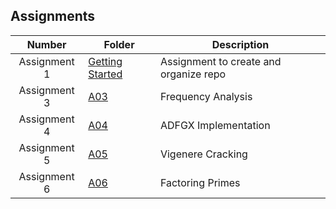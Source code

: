 ## Assignments

| Number | Folder | Description |
| :----: | ------ | ----------- |
|   Assignment 1   | [Getting Started](https://github.com/sgilliland/4663-Cryptography-Gilliland/blob/master/Assignments/README.md) |   Assignment to create and organize repo   |
|   Assignment 3   | [A03](https://github.com/sgilliland/4663-Cryptography-Gilliland/blob/master/Assignments/A03) |   Frequency Analysis   |
|   Assignment 4   | [A04](https://github.com/sgilliland/4663-Cryptography-Gilliland/blob/master/Assignments/A04) |   ADFGX Implementation   |
|   Assignment 5   | [A05](https://github.com/sgilliland/4663-Cryptography-Gilliland/blob/master/Assignments) |   Vigenere Cracking   |
|   Assignment 6   | [A06](https://github.com/sgilliland/4663-Cryptography-Gilliland/blob/master/Assignments) |   Factoring Primes   |
